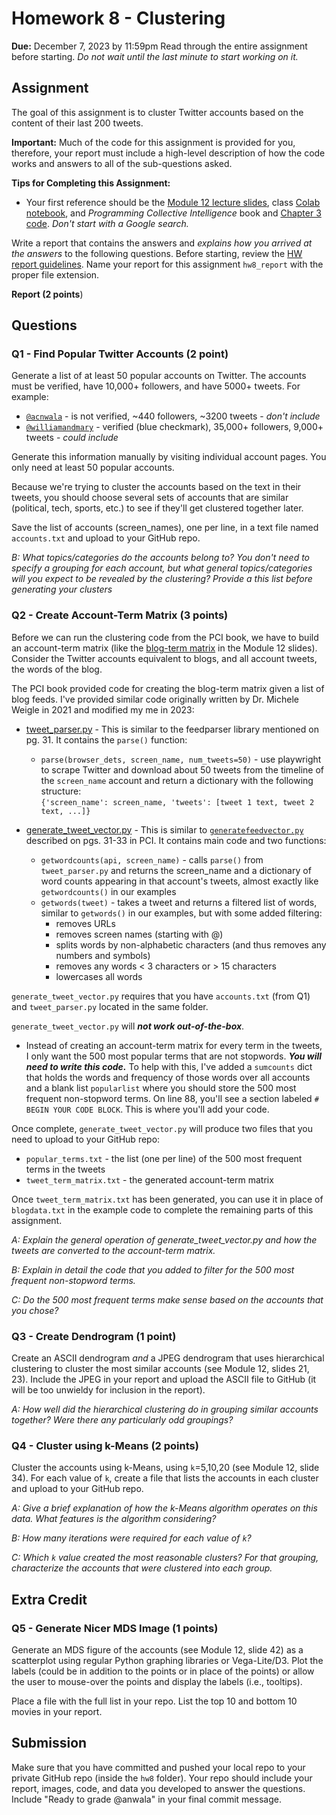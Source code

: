 # Homework 8 - Clustering
**Due:** December 7, 2023 by 11:59pm
Read through the entire assignment before starting.  *Do not wait until the last minute to start working on it.* 

## Assignment

The goal of this assignment is to cluster Twitter accounts based on the content of their last 200 tweets.
 
**Important:** Much of the code for this assignment is provided for you, therefore, your report must include a high-level description of how the code works and answers to all of the sub-questions asked.

**Tips for Completing this Assignment:**
* Your first reference should be the [Module 12 lecture slides](https://docs.google.com/presentation/d/1QK7Of4o0gzYl2e0fSCOXuHlVMNflIUVJ/edit?usp=sharing), class [Colab notebook](https://github.com/anwala/teaching-web-science/blob/main/fall-2022/week-12/data_440_03_f22_mod_12_pci_ch_03.ipynb), and *Programming Collective Intelligence* book and [Chapter 3 code](https://github.com/arthur-e/Programming-Collective-Intelligence/tree/master/chapter3). *Don't start with a Google search.*

Write a report that contains the answers and *explains how you arrived at the answers* to the following questions. Before starting, review the [HW report guidelines](https://github.com/anwala/teaching-web-science/blob/main/fall-2023/homework/hw0/reports.md).  Name your report for this assignment `hw8_report` with the proper file extension.

**Report (2 points**)

## Questions

### Q1 - Find Popular Twitter Accounts (2 point)
Generate a list of at least 50 popular accounts on Twitter. The accounts must be verified, have 10,000+ followers, and have 5000+ tweets.  For example:
* [`@acnwala`](https://twitter.com/acnwala) - is not verified, ~440 followers, ~3200 tweets - *don't include*
* [`@williamandmary`](https://twitter.com/williamandmary) - verified (blue checkmark), 35,000+ followers, 9,000+ tweets - *could include*  

Generate this information manually by visiting individual account pages. You only need at least 50 popular accounts.

Because we're trying to cluster the accounts based on the text in their tweets, you should choose several sets of accounts that are similar (political, tech, sports, etc.) to see if they'll get clustered together later.

Save the list of accounts (screen_names), one per line, in a text file named `accounts.txt` and upload to your GitHub repo.

*B: What topics/categories do the accounts belong to?  You don't need to specify a grouping for each account, but what general topics/categories will you expect to be revealed by the clustering? Provide a this list before generating your clusters*

### Q2 - Create Account-Term Matrix (3 points)

Before we can run the clustering code from the PCI book, we have to build an account-term matrix (like the [blog-term matrix](https://github.com/arthur-e/Programming-Collective-Intelligence/blob/master/chapter3/blogdata.txt) in the Module 12 slides). Consider the Twitter accounts equivalent to blogs, and all account tweets, the words of the blog.

The PCI book provided code for creating the blog-term matrix given a list of blog feeds. I've provided similar code originally written by Dr. Michele Weigle in 2021 and modified my me in 2023:
* [tweet_parser.py](tweet_parser.py) - This is similar to the feedparser library mentioned on pg. 31.  It contains the `parse()` function:
    * `parse(browser_dets, screen_name, num_tweets=50)` - use playwright to scrape Twitter and download about 50 tweets from the timeline of the `screen_name` account and return a dictionary with the following structure:   
    `{'screen_name': screen_name, 'tweets': [tweet 1 text, tweet 2 text, ...]}`

* [generate_tweet_vector.py](generate_tweet_vector.py) - This is similar to [`generatefeedvector.py`](https://github.com/arthur-e/Programming-Collective-Intelligence/blob/master/chapter3/generatefeedvector.py) described on pgs. 31-33 in PCI.  It contains main code and two functions:
    * `getwordcounts(api, screen_name)` - calls `parse()` from `tweet_parser.py` and returns the screen_name and a dictionary of word counts appearing in that account's tweets, almost exactly like `getwordcounts()` in our examples
    * `getwords(tweet)` - takes a tweet and returns a filtered list of words, similar to `getwords()` in our examples, but with some added filtering:
        * removes URLs
        * removes screen names (starting with @)
        * splits words by non-alphabetic characters (and thus removes any numbers and symbols)
        * removes any words < 3 characters or > 15 characters
        * lowercases all words

`generate_tweet_vector.py` requires that you have `accounts.txt` (from Q1) and `tweet_parser.py` located in the same folder.  

`generate_tweet_vector.py` will ***not work out-of-the-box***.  
* Instead of creating an account-term matrix for every term in the tweets, I only want the 500 most popular terms that are not stopwords.  ***You will need to write this code.***  To help with this, I've added a `sumcounts` dict that holds the words and frequency of those words over all accounts and a blank list `popularlist` where you should store the 500 most frequent non-stopword terms. On line 88, you'll see a section labeled `# BEGIN YOUR CODE BLOCK`. This is where you'll add your code.

Once complete, `generate_tweet_vector.py` will produce two files that you need to upload to your GitHub repo:
* `popular_terms.txt` - the list (one per line) of the 500 most frequent terms in the tweets
* `tweet_term_matrix.txt` - the generated account-term matrix

Once `tweet_term_matrix.txt` has been generated, you can use it in place of `blogdata.txt` in the example code to complete the remaining parts of this assignment.

*A: Explain the general operation of generate_tweet_vector.py and how the tweets are converted to the account-term matrix.*

*B: Explain in detail the code that you added to filter for the 500 most frequent non-stopword terms.*

*C: Do the 500 most frequent terms make sense based on the accounts that you chose?*

### Q3 - Create Dendrogram (1 point)
Create an ASCII dendrogram *and* a JPEG dendrogram that uses hierarchical clustering to cluster the most similar accounts (see Module 12, slides 21, 23).  Include the JPEG in your report and upload the ASCII file to GitHub (it will be too unwieldy for inclusion in the report).

*A: How well did the hierarchical clustering do in grouping similar accounts together?  Were there any particularly odd groupings?*

### Q4 - Cluster using k-Means (2 points)
Cluster the accounts using k-Means, using `k`=5,10,20 (see Module 12, slide 34).  For each value of `k`, create a file that lists the accounts in each cluster and upload to your GitHub repo.  

*A: Give a brief explanation of how the k-Means algorithm operates on this data.  What features is the algorithm considering?*

*B: How many iterations were required for each value of `k`?*

*C: Which `k` value created the most reasonable clusters?  For that grouping, characterize the accounts that were clustered into each group.*

## Extra Credit
<!--
### Q5 - Create MDS Image (1 point)

Use MDS to create a JPEG of the accounts (see Module 12, slide 42).  Include the JPEG in your report. 

*A: How many iterations were required?*

*B: How well did the MDS do in grouping similar accounts together?  Were there any particularly odd groupings?*

### Q6 - Generate Nicer Dendrogram (not ASCII art) (1 point)

Generate the dendrogram figure from Q3 using [scipy's dendrogram](https://docs.scipy.org/doc/scipy/reference/generated/scipy.cluster.hierarchy.dendrogram.html) or [plotly's create_dendrogram](https://plotly.com/python/dendrogram/). The clusters should be the same those in Q3.
-->
### Q5 - Generate Nicer MDS Image (1 points)

Generate an MDS figure of the accounts (see Module 12, slide 42) as a scatterplot using regular Python graphing libraries or Vega-Lite/D3.  Plot the labels (could be in addition to the points or in place of the points) or allow the user to mouse-over the points and display the labels (i.e., tooltips).

Place a file with the full list in your repo. List the top 10 and bottom 10 movies in your report.
<!--
### Q6 - Generate Account-Term Matrix with TF-IDF (2 points)

Re-generate the account-term matrix but this time process the terms using proper TF-IDF calculations instead of the hack discussed on slide 12 (p. 12).  Use the same 500 terms, but this time replace their frequency count with TF-IDF scores (similar to as computed in HW3). Document the code, techniques, methods, etc. used to generate these TF-IDF values.  Upload the new account-term matrix file to GitHub.
*  For this IDF computation, you can use the tweets you gathered in Q1 as your corpus (instead of searching Google for each term). Treat the set of tweets from each account as a single document.

Then re-do Q3 with the new matrix.  Compare and contrast the resulting dendrogram with the dendrogram from Q3.

Note: Ideally you would not reuse the same 500 terms and instead would come up with TF-IDF scores for all the terms and then choose the top 500 from that list, but I'm trying to limit the amount of work necessary.
-->
## Submission

Make sure that you have committed and pushed your local repo to your private GitHub repo (inside the `hw8` folder).  Your repo should include your report, images, code, and data you developed to answer the questions. Include "Ready to grade @anwala" in your final commit message. 